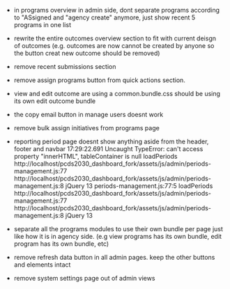 - in programs overview in admin side, dont separate programs according to "ASsigned and "agency create" anymore, just show recent 5 programs in one list
- rewrite the entire outcomes overview section to fit with current deisgn of outcomes (e.g. outcomes are now cannot be created by anyone so the button creat new outcome should be removed)
- remove recent submissions section
- remove assign programs button from quick actions section.
- view and edit outcome are using a common.bundle.css should be using its own edit outcome bundle
- the copy email button in manage users doesnt work
- remove bulk assign initiatives from programs page
- reporting period page doesnt show anything aside from the header, footer and navbar 
17:29:22.691 Uncaught TypeError: can't access property "innerHTML", tableContainer is null
    loadPeriods http://localhost/pcds2030_dashboard_fork/assets/js/admin/periods-management.js:77
    <anonymous> http://localhost/pcds2030_dashboard_fork/assets/js/admin/periods-management.js:8
    jQuery 13
periods-management.js:77:5
    loadPeriods http://localhost/pcds2030_dashboard_fork/assets/js/admin/periods-management.js:77
    <anonymous> http://localhost/pcds2030_dashboard_fork/assets/js/admin/periods-management.js:8
    jQuery 13


- separate all the programs modules to use their own bundle per page just like how it is in agency side. (e.g view programs has its own bundle, edit program has its own bundle, etc)
- remove refresh data button in all admin pages. keep the other buttons and elements intact
- remove system settings page out of admin views